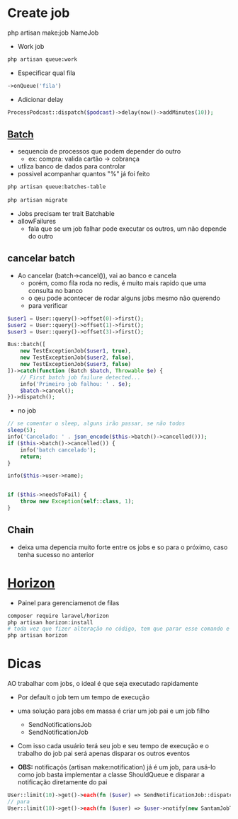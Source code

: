 # Create job
php artisan make:job NameJob
- Work job
```sh
php artisan queue:work
```
- Especificar qual fila
```php
->onQueue('fila')
```

- Adicionar delay
```php
ProcessPodcast::dispatch($podcast)->delay(now()->addMinutes(10));
```

## [Batch](https://laravel.com/docs/10.x/queues#job-batching)
- sequencia de processos que podem depender do outro
    - ex: compra: valida cartão -> cobrança
- utliza banco de dados para controlar
- possivel acompanhar quantos "%" já foi feito
```sh
php artisan queue:batches-table
 
php artisan migrate
```
- Jobs precisam ter trait Batchable
- allowFailures
    - fala que se um job falhar pode executar os outros, um não depende do outro
## cancelar batch
- Ao cancelar (batch->cancel()), vai ao banco e cancela
    - porém, como fila roda no redis, é muito mais rapido que uma consulta no banco
    - o qeu pode acontecer de rodar alguns jobs mesmo não querendo
    - para verificar
```php
$user1 = User::query()->offset(0)->first();
$user2 = User::query()->offset(1)->first();
$user3 = User::query()->offset(3)->first();

Bus::batch([
    new TestExceptionJob($user1, true),
    new TestExceptionJob($user2, false),
    new TestExceptionJob($user3, false)
])->catch(function (Batch $batch, Throwable $e) {
    // First batch job failure detected...
    info('Primeiro job falhou: ' . $e);
    $batch->cancel();
})->dispatch();
```
- no job
```php
// se comentar o sleep, alguns irão passar, se não todos
sleep(5);
info('Cancelado: ' . json_encode($this->batch()->cancelled()));
if ($this->batch()->cancelled()) {
    info('batch cancelado');
    return;
}

info($this->user->name);


if ($this->needsToFail) {
    throw new Exception(self::class, 1);
}
```
## Chain
- deixa uma depencia muito forte entre os jobs e so para o próximo, caso tenha sucesso no anterior
# [Horizon](https://laravel.com/docs/10.x/horizon#main-content)
- Painel para gerenciamenot de filas
```sh
composer require laravel/horizon
php artisan horizon:install
# toda vez que fizer alteração no código, tem que parar esse comando e rodar de novo
php artisan horizon
```

# Dicas
AO trabalhar com jobs, o ideal é que seja executado rapidamente
- Por default o job tem um tempo de execução
- uma solução para jobs em massa é criar um job pai e um job filho
    - SendNotificationsJob
    - SendNotificationJob
- Com isso cada usuário terá seu job e seu tempo de execução e o trabalho do job pai será apenas disparar os outros eventos

- **OBS:** notificaçõs (artisan make:notification) já é um job, para usá-lo como job basta implementar a classe ShouldQueue e disparar a notificação diretamente do pai
```php
User::limit(10)->get()->each(fn ($user) => SendNotificationJob::dispatch($user));
// para
User::limit(10)->get()->each(fn ($user) => $user->notify(new SantamJobTop()));
```
